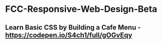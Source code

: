 # FCC-Responsive-Web-Design-Beta
## Learn Basic CSS by Building a Cafe Menu - https://codepen.io/S4ch1/full/gOGvEqy
